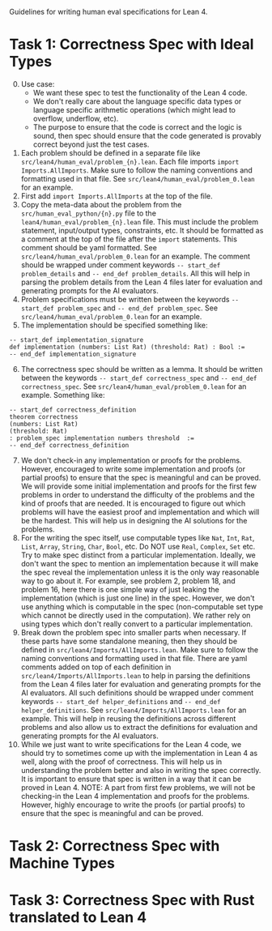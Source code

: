 Guidelines for writing human eval specifications for Lean 4.

Task 1: Correctness Spec with Ideal Types
===
0. Use case:
    - We want these spec to test the functionality of the Lean 4 code.
    - We don't really care about the language specific data types or language specific arithmetic operations (which might lead to overflow, underflow, etc).
    - The purpose to ensure that the code is correct and the logic is sound, then spec should ensure that the code generated is provably correct beyond just the test cases.
1. Each problem should be defined in a separate file like `src/lean4/human_eval/problem_{n}.lean`. Each file imports `import Imports.AllImports`. Make sure to follow the naming conventions and formatting used in that file. See `src/lean4/human_eval/problem_0.lean` for an example.
2. First add `import Imports.AllImports` at the top of the file.
3. Copy the meta-data about the problem from the `src/human_eval_python/{n}.py` file to the `lean4/human_eval/problem_{n}.lean` file. This must include the problem statement, input/output types, constraints, etc. It should be formatted as a comment at the top of the file after the `import` statements. This comment should be yaml formatted. See `src/lean4/human_eval/problem_0.lean` for an example. The comment should be wrapped under comment keywords `-- start_def problem_details` and `-- end_def problem_details`. All this will help in parsing the problem details from the Lean 4 files later for evaluation and generating prompts for the AI evaluators.
4. Problem specifications must be written between the keywords `-- start_def problem_spec` and `-- end_def problem_spec`. See `src/lean4/human_eval/problem_0.lean` for an example.
5. The implementation should be specified something like:
```lean
-- start_def implementation_signature
def implementation (numbers: List Rat) (threshold: Rat) : Bool :=
-- end_def implementation_signature
```
6. The correctness spec should be written as a lemma. It should be written between the keywords `-- start_def correctness_spec` and `-- end_def correctness_spec`. See `src/lean4/human_eval/problem_0.lean` for an example. Something like:
```lean
-- start_def correctness_definition
theorem correctness
(numbers: List Rat)
(threshold: Rat)
: problem_spec implementation numbers threshold  :=
-- end_def correctness_definition
```
7. We don't check-in any implementation or proofs for the problems. However, encouraged to write some implementation and proofs (or partial proofs) to ensure that the spec is meaningful and can be proved. We will provide some initial implementation and proofs for the first few problems in order to understand the difficulty of the problems and the kind of proofs that are needed. It is encouraged to figure out which problems will have the easiest proof and implementation and which will be the hardest. This will help us in designing the AI solutions for the problems.
8. For the writing the spec itself, use computable types like `Nat`, `Int`, `Rat`, `List`, `Array`, `String`, `Char`, `Bool`, etc. Do NOT use `Real`, `Complex`, `Set` etc. Try to make spec distinct from a particular implementation. Ideally, we don't want the spec to mention an implementation because it will make the spec reveal the implementation unless it is the only way reasonable way to go about it. For example, see problem 2, problem 18, and problem 16, here there is one simple way of just leaking the implementation (which is just one line) in the spec. However, we don't use anything which is computable in the spec (non-computable set type which cannot be directly used in the computation). We rather rely on using types which don't really convert to a particular implementation.
9. Break down the problem spec into smaller parts when necessary. If these parts have some standalone meaning, then they should be defined in `src/lean4/Imports/AllImports.lean`. Make sure to follow the naming conventions and formatting used in that file. There are yaml comments added on top of each definition in `src/lean4/Imports/AllImports.lean` to help in parsing the definitions from the Lean 4 files later for evaluation and generating prompts for the AI evaluators. All such definitions should be wrapped under comment keywords `-- start_def helper_definitions` and `-- end_def helper_definitions`. See `src/lean4/Imports/AllImports.lean` for an example. This will help in reusing the definitions across different problems and also allow us to extract the definitions for evaluation and generating prompts for the AI evaluators.
10. While we just want to write specifications for the Lean 4 code, we should try to sometimes come up with the implementation in Lean 4 as well, along with the proof of correctness. This will help us in understanding the problem better and also in writing the spec correctly. It is important to ensure that spec is written in a way that it can be proved in Lean 4. NOTE: A part from first few problems, we will not be checking-in the Lean 4 implementation and proofs for the problems. However, highly encourage to write the proofs (or partial proofs) to ensure that the spec is meaningful and can be proved.


Task 2: Correctness Spec with Machine Types
===


Task 3: Correctness Spec with Rust translated to Lean 4
===